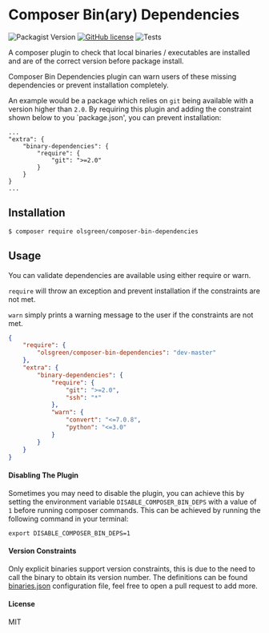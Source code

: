 Composer Bin(ary) Dependencies
=====================

![Packagist Version](https://img.shields.io/packagist/v/olsgreen/composer-bin-dependencies)
[![GitHub license](https://img.shields.io/github/license/olsgreen/composer-bin-dependencies)](https://github.com/olsgreen/composer-bin-dependencies)
![Tests](https://github.com/olsgreen/composer-bin-dependencies/workflows/Tests/badge.svg)


A composer plugin to check that local binaries / executables are installed and are of the correct version before package install.

Composer Bin Dependencies plugin can warn users of these missing dependencies or prevent installation completely. 

An example would be a package which relies on `git` being available with a version higher than `2.0`. 
By requiring this plugin and adding the constraint shown below to you `package.json', you can prevent installation:

    ...
    "extra": {
        "binary-dependencies": {
            "require": {
                "git": ">=2.0"
            }
        }
    }
    ...


Installation
------------

```
$ composer require olsgreen/composer-bin-dependencies
```


Usage
-----

You can validate dependencies are available using either require or warn.

`require` will throw an exception and prevent installation if the constraints are not met.

`warn` simply prints a warning message to the user if the constraints are not met.

```json
{
    "require": {
        "olsgreen/composer-bin-dependencies": "dev-master"
    },
    "extra": {
        "binary-dependencies": {
            "require": {
                "git": ">=2.0",
                "ssh": "*"
            },
            "warn": {
                "convert": "<=7.0.8",
                "python": "<=3.0"
            }
        }
    }
}
```

#### Disabling The Plugin
Sometimes you may need to disable the plugin, you can achieve this by setting the environment variable `DISABLE_COMPOSER_BIN_DEPS` with a value of `1` before running composer commands.
This can be achieved by running the following command in your terminal:

    export DISABLE_COMPOSER_BIN_DEPS=1

#### Version Constraints
Only explicit binaries support version constraints, this is due to the need to call the binary to obtain its version number. The definitions can be found [binaries.json](https://github.com/olsgreen/composer-bin-dependencies/blob/master/config/binaries.json) configuration file, 
feel free to open a pull request to add more.

#### License
MIT

